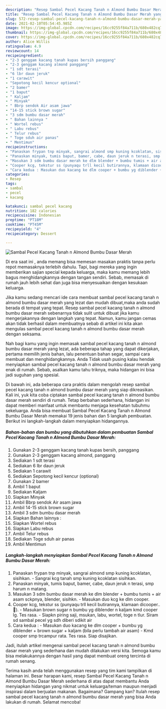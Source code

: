 ```yaml
---
description: "Resep Sambal Pecel Kacang Tanah n Almond Bumbu Dasar Merah yang nikmat Untuk Jualan"
title: "Resep Sambal Pecel Kacang Tanah n Almond Bumbu Dasar Merah yang nikmat Untuk Jualan"
slug: 572-resep-sambal-pecel-kacang-tanah-n-almond-bumbu-dasar-merah-yang-nikmat-untuk-jualan
date: 2021-02-10T05:54:45.985Z
image: https://img-global.cpcdn.com/recipes/16cc9255f84a711b/680x482cq70/sambal-pecel-kacang-tanah-n-almond-bumbu-dasar-merah-foto-resep-utama.jpg
thumbnail: https://img-global.cpcdn.com/recipes/16cc9255f84a711b/680x482cq70/sambal-pecel-kacang-tanah-n-almond-bumbu-dasar-merah-foto-resep-utama.jpg
cover: https://img-global.cpcdn.com/recipes/16cc9255f84a711b/680x482cq70/sambal-pecel-kacang-tanah-n-almond-bumbu-dasar-merah-foto-resep-utama.jpg
author: Alice Willis
ratingvalue: 4.9
reviewcount: 14
recipeingredient:
- "2-3 genggam kacang tanah kupas bersih panggang"
- "2-3 genggam kacang almond panggang"
- "1 sdt terasi"
- "6 lbr daun jeruk"
- "1 carawit"
- "Sepotong kecil kencur optional"
- "2 bamer"
- "1 baput"
- " Kaljam"
- " Minyak"
- " Bbrp sendok Air asam jawa"
- "14-15 stick brown sugar"
- "3 sdm bumbu dasar merah"
- " Bahan lainnya "
- " Wortel rebus"
- " Labu rebus"
- " Telur rebus"
- " Toge sduh air panas"
- " Mentimun"
recipeinstructions:
- "Panaskan frypan tnp minyak, sangrai almond smp kuning kcoklatan, sisihkan. Sangrai kcg tanah smp kuning kcoklatan sisihkan."
- "Panaskan minyak, tumis baput, bamer, cabe, daun jeruk n terasi, smp harum n matang."
- "Masukan 3 sdm bumbu dasar merah ke dlm blender + bumbu tumis + air asam sckpnya, blender, sisihkn. Masukan duo kcg ke dlm cooper."
- "Cooper kcg, tekstur ss (punyaqu trll kecil butirannya, klamaan dicooper..🤭). Masukan brown sugar n bumbu yg diblender n kaljam kmd cooper lg. Tes rasa. Siapkn piring saji, msukan, labu, wortel, toge n tlur. Siram sd sambal pecel yg sdh diberi sdikit air"
- "Cara kedua : Masukan duo kacang ke dlm cooper + bumbu yg diblender + brown sugar + kaljam (bila perlu tambah air asam) Kmd cooper smp trcampur rata. Tes rasa. Siap disajikan."
categories:
- Resep
tags:
- sambal
- pecel
- kacang

katakunci: sambal pecel kacang 
nutrition: 182 calories
recipecuisine: Indonesian
preptime: "PT18M"
cooktime: "PT45M"
recipeyield: "4"
recipecategory: Dessert

---
```



![Sambal Pecel Kacang Tanah n Almond Bumbu Dasar Merah](https://img-global.cpcdn.com/recipes/16cc9255f84a711b/680x482cq70/sambal-pecel-kacang-tanah-n-almond-bumbu-dasar-merah-foto-resep-utama.jpg)

Di era  saat ini , anda memang bisa memesan masakan praktis tanpa perlu repot memasaknya terlebih dahulu. Tapi, bagi mereka yang ingin memberikan sajian special kepada keluarga, maka kamu memang lebih bagus menghidangkannya dengan tangan sendiri. Sebab, memasak di rumah jauh lebih sehat dan juga bisa menyesuaikan dengan kesukaan keluarga.

Jika kamu sedang mencari ide cara membuat sambal pecel kacang tanah n almond bumbu dasar merah yang lezat dan mudah dibuat,maka anda sudah berada di tempat yang tepat. Resep sambal pecel kacang tanah n almond bumbu dasar merah  sebenarnya tidak sulit untuk dibuat jika kamu mengerjakannya dengan langkah yang tepat. Namun, kamu jangan cemas akan tidak berhasil dalam membuatnya 
sebab di artikel ini kita akan mengulas sambal pecel kacang tanah n almond bumbu dasar merah dengan seksama.  



Nah bagi kamu yang ingin memasak sambal pecel kacang tanah n almond bumbu dasar merah yang lezat, ada beberapa tahap yang dapat dikerjakan, pertama memilih jenis bahan, lalu penentuan bahan segar, sampai cara membuat dan menghidangkannya. Anda Tidak usah pusing kalau hendak menyiapkan sambal pecel kacang tanah n almond bumbu dasar merah yang enak di rumah. Sebab, asalkan kamu  tahu triknya, maka hidangan ini bisa jadi suguhan yang spesial.

Di bawah ini, ada beberapa cara praktis  dalam mengolah resep sambal pecel kacang tanah n almond bumbu dasar merah yang siap dikreasikan. Kali ini, yuk kita coba ciptakan sambal pecel kacang tanah n almond bumbu dasar merah sendiri di rumah. Tetap berbahan sederhana, hidangan ini dapat memberi manfaat untuk membantu menjaga kesehatan tubuhmu sekeluarga. Anda bisa membuat Sambal Pecel Kacang Tanah n Almond Bumbu Dasar Merah memakai 19 jenis bahan dan 5 langkah pembuatan. Berikut ini langkah-langkah dalam menyiapkan hidangannya.

<!--inarticleads1-->

##### Bahan-bahan dan bumbu yang dibutuhkan dalam pembuatan Sambal Pecel Kacang Tanah n Almond Bumbu Dasar Merah:

1. Gunakan 2-3 genggam kacang tanah kupas bersih, panggang
1. Gunakan 2-3 genggam kacang almond, panggang
1. Sediakan 1 sdt terasi
1. Sediakan 6 lbr daun jeruk
1. Sediakan 1 carawit
1. Sediakan Sepotong kecil kencur (optional)
1. Gunakan 2 bamer
1. Ambil 1 baput
1. Sediakan  Kaljam
1. Siapkan  Minyak
1. Ambil  Bbrp sendok Air asam jawa
1. Ambil 14-15 stick brown sugar
1. Ambil 3 sdm bumbu dasar merah
1. Siapkan  Bahan lainnya :
1. Siapkan  Wortel rebus
1. Siapkan  Labu rebus
1. Ambil  Telur rebus
1. Sediakan  Toge sduh air panas
1. Ambil  Mentimun




<!--inarticleads2-->

##### Langkah-langkah menyiapkan Sambal Pecel Kacang Tanah n Almond Bumbu Dasar Merah:

1. Panaskan frypan tnp minyak, sangrai almond smp kuning kcoklatan, sisihkan. - Sangrai kcg tanah smp kuning kcoklatan sisihkan.
1. Panaskan minyak, tumis baput, bamer, cabe, daun jeruk n terasi, smp harum n matang.
1. Masukan 3 sdm bumbu dasar merah ke dlm blender + bumbu tumis + air asam sckpnya, blender, sisihkn. - Masukan duo kcg ke dlm cooper.
1. Cooper kcg, tekstur ss (punyaqu trll kecil butirannya, klamaan dicooper..🤭). - Masukan brown sugar n bumbu yg diblender n kaljam kmd cooper lg. Tes rasa. - Siapkn piring saji, msukan, labu, wortel, toge n tlur. Siram sd sambal pecel yg sdh diberi sdikit air
1. Cara kedua : - Masukan duo kacang ke dlm cooper + bumbu yg diblender + brown sugar + kaljam (bila perlu tambah air asam) - Kmd cooper smp trcampur rata. Tes rasa. Siap disajikan.




Jadi, itulah artikel mengenai  sambal pecel kacang tanah n almond bumbu dasar merah  yang sederhana dan mudah dilakukan versi kita. Semoga kamu bisa melakukannya dengan hasil yang dapat membuat oreng tercinta di rumah senang. 

Terima kasih anda telah menggunakan resep yang tim kami tampilkan di halaman ini. Besar harapan kami, resep  Sambal Pecel Kacang Tanah n Almond Bumbu Dasar Merah sederhana di atas dapat membantu Anda menyiapkan hidangan yang nikmat untuk keluarga/teman maupun menjadi inspirasi dalam berjualan makanan. Bagaimana? Gampang kan? Itulah resep sambal pecel kacang tanah n almond bumbu dasar merah yang bisa Anda lakukan di rumah. Selamat mencoba!

